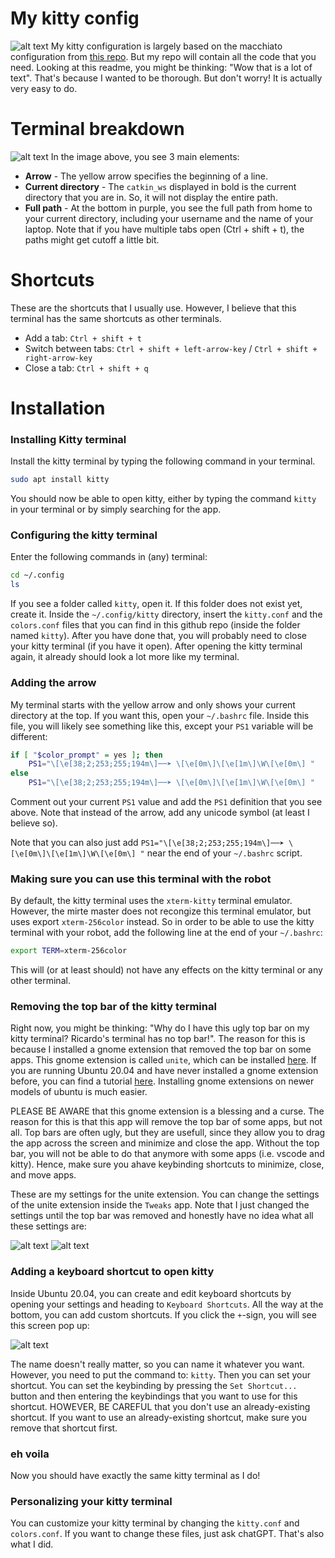 # My kitty config
![alt text](images/full_screen.png)
My kitty configuration is largely based on the macchiato configuration from [this repo](https://github.com/catppuccin/kitty). But my repo will contain all the code that you need. Looking at this readme, you might be thinking: "Wow that is a lot of text". That's because I wanted to be thorough. But don't worry! It is actually very easy to do.

# Terminal breakdown
![alt text](images/full_terminal.png)
In the image above, you see 3 main elements:
- **Arrow** - The yellow arrow specifies the beginning of a line.
- **Current directory** - The `catkin_ws` displayed in bold is the current directory that you are in. So, it will not display the entire path.
- **Full path** - At the bottom in purple, you see the full path from home to your current directory, including your username and the name of your laptop. Note that if you have multiple tabs open (Ctrl + shift + t), the paths might get cutoff a little bit.

# Shortcuts
These are the shortcuts that I usually use. However, I believe that this terminal has the same shortcuts as other terminals.
- Add a tab: `Ctrl + shift + t`
- Switch between tabs: `Ctrl + shift + left-arrow-key` / `Ctrl + shift + right-arrow-key`
- Close a tab: `Ctrl + shift + q`

# Installation
### Installing Kitty terminal
Install the kitty terminal by typing the following command in your terminal.
```bash
sudo apt install kitty
```
You should now be able to open kitty, either by typing the command `kitty` in your terminal or by simply searching for the app.


### Configuring the kitty terminal
Enter the following commands in (any) terminal:
```bash
cd ~/.config
ls
```

If you see a folder called `kitty`, open it. If this folder does not exist yet, create it.
Inside the `~/.config/kitty` directory, insert the `kitty.conf` and the `colors.conf` files that you can find in this github repo (inside the folder named `kitty`). After you have done that, you will probably need to close your kitty terminal (if you have it open). After opening the kitty terminal again, it already should look a lot more like my terminal.

### Adding the arrow
My terminal starts with the yellow arrow and only shows your current directory at the top. If you want this, open your `~/.bashrc` file. Inside this file, you will likely see something like this, except your `PS1` variable will be different:
```bash
if [ "$color_prompt" = yes ]; then
    PS1="\[\e[38;2;253;255;194m\]──➤ \[\e[0m\]\[\e[1m\]\W\[\e[0m\] "
else
    PS1="\[\e[38;2;253;255;194m\]──➤ \[\e[0m\]\[\e[1m\]\W\[\e[0m\] "
```
Comment out your current `PS1` value and add the `PS1` definition that you see above. Note that instead of the arrow, add any unicode symbol (at least I believe so).

Note that you can also just add `PS1="\[\e[38;2;253;255;194m\]──➤ \[\e[0m\]\[\e[1m\]\W\[\e[0m\] "` near the end of your `~/.bashrc` script.

### Making sure you can use this terminal with the robot
By default, the kitty terminal uses the `xterm-kitty` terminal emulator. However, the mirte master does not recongize this terminal emulator, but uses export `xterm-256color` instead. So in order to be able to use the kitty terminal with your robot, add the following line at the end of your `~/.bashrc`:
```bash
export TERM=xterm-256color
```
This will (or at least should) not have any effects on the kitty terminal or any other terminal.

### Removing the top bar of the kitty terminal
Right now, you might be thinking: "Why do I have this ugly top bar on my kitty terminal? Ricardo's terminal has no top bar!". The reason for this is because I installed a gnome extension that removed the top bar on some apps. This gnome extension is called `unite`, which can be installed [here](https://extensions.gnome.org/extension/1287/unite/). If you are running Ubuntu 20.04 and have never installed a gnome extension before, you can find a tutorial [here](https://linuxconfig.org/how-to-install-gnome-shell-extensions-on-ubuntu-20-04-focal-fossa-linux-desktop). Installing gnome extensions on newer models of ubuntu is much easier.

PLEASE BE AWARE that this gnome extension is a blessing and a curse. The reason for this is that this app will remove the top bar of some apps, but not all. Top bars are often ugly, but they are usefull, since they allow you to drag the app across the screen and minimize and close the app. Without the top bar, you will not be able to do that anymore with some apps (i.e. vscode and kitty). Hence, make sure you ahave keybinding shortcuts to minimize, close, and move apps.

These are my settings for the unite extension. You can change the settings of the unite extension inside the `Tweaks` app. Note that I just changed the settings until the top bar was removed and honestly have no idea what all these settings are:

![alt text](images/unite_1.png)
![alt text](images/unite_2.png)

### Adding a keyboard shortcut to open kitty
Inside Ubuntu 20.04, you can create and edit keyboard shortcuts by opening your settings and heading to `Keyboard Shortcuts`. All the way at the bottom, you can add custom shortcuts. If you click the `+`-sign, you will see this screen pop up:

![alt text](images/shortcuts.png)

The name doesn't really matter, so you can name it whatever you want. However, you need to put the command to: `kitty`. Then you can set your shortcut. You can set the keybinding by pressing the `Set Shortcut...` button and then entering the keybindings that you want to use for this shortcut. HOWEVER, BE CAREFUL that you don't use an already-existing shortcut. If you want to use an already-existing shortcut, make sure you remove that shortcut first.

### eh voila
Now you should have exactly the same kitty terminal as I do!

### Personalizing your kitty terminal
You can customize your kitty terminal by changing the `kitty.conf` and `colors.conf`. If you want to change these files, just ask chatGPT. That's also what I did.

